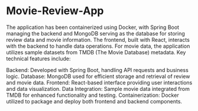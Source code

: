 # Movie-Review-App
The application has been containerized using Docker, with Spring Boot managing the backend and MongoDB serving as the database for storing review data and movie information. The frontend, built with React, interacts with the backend to handle data operations. For movie data, the application utilizes sample datasets from TMDB (The Movie Database) metadata. Key technical features include:

Backend: Developed with Spring Boot, handling API requests and business logic.
Database: MongoDB used for efficient storage and retrieval of review and movie data.
Frontend: React-based interface providing user interactions and data visualization.
Data Integration: Sample movie data integrated from TMDB for enhanced functionality and testing.
Containerization: Docker utilized to package and deploy both frontend and backend components.
